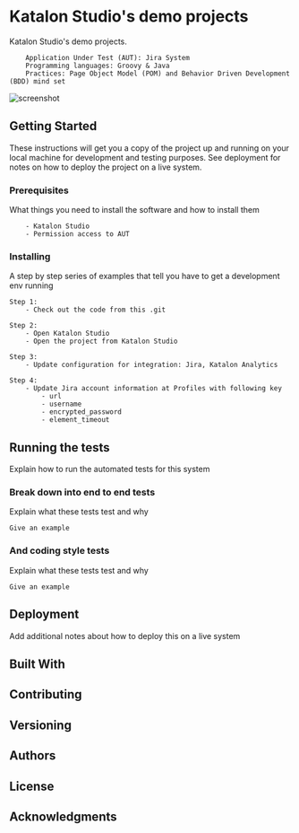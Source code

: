 # Katalon Studio's demo projects

Katalon Studio's demo projects.

```
	Application Under Test (AUT): Jira System
	Programming languages: Groovy & Java
	Practices: Page Object Model (POM) and Behavior Driven Development (BDD) mind set	
```

![screenshot](https://github.com/trongbui/katalon-demo/blob/master/testing%20approaches/Testing%20Project%20Structure.png)

## Getting Started

These instructions will get you a copy of the project up and running on your local machine for development and testing purposes. See deployment for notes on how to deploy the project on a live system.

### Prerequisites

What things you need to install the software and how to install them

```
	- Katalon Studio
 	- Permission access to AUT
```

### Installing

A step by step series of examples that tell you have to get a development env running

```
Step 1:
	- Check out the code from this .git

Step 2:
	- Open Katalon Studio
	- Open the project from Katalon Studio

Step 3:
	- Update configuration for integration: Jira, Katalon Analytics

Step 4: 
	- Update Jira account information at Profiles with following key 		
		- url
		- username
		- encrypted_password
		- element_timeout
```

## Running the tests

Explain how to run the automated tests for this system

### Break down into end to end tests

Explain what these tests test and why

```
Give an example
```

### And coding style tests

Explain what these tests test and why

```
Give an example
```

## Deployment

Add additional notes about how to deploy this on a live system

## Built With

## Contributing

## Versioning

## Authors

## License

## Acknowledgments

